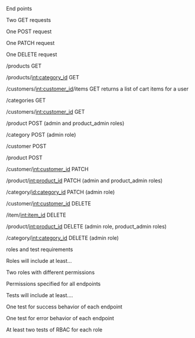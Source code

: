 
End points

Two GET requests

One POST request

One PATCH request

One DELETE request

/products                                               GET

/products/<int:category_id>                   GET

/customers/<int:customer_id>/items     GET   returns a list of cart items for a user

/categories                                            GET

/customers/<int:customer_id>               GET

/product                                                POST   (admin and product_admin roles)

/category                                              POST   (admin role)

/customer                                             POST

/product                                                POST

/customer/<int:customer_id>               PATCH

/product/<int:product_id>                     PATCH   (admin and  product_admin roles)

/category/<id:category_id>                  PATCH   (admin role)

/customer/<int:customer_id>               DELETE

/item/<int:item_id>                               DELETE

/product/<int:product_id>                     DELETE  (admin role, product_admin roles)

/category/<int:category_id>                 DELETE  (admin role)

roles and test requirements 

Roles will include at least…

 Two roles with different permissions

 Permissions specified for all endpoints

Tests will include at least….

One test for success behavior of each endpoint

One test for error behavior of each endpoint

At least two tests of RBAC for each role
